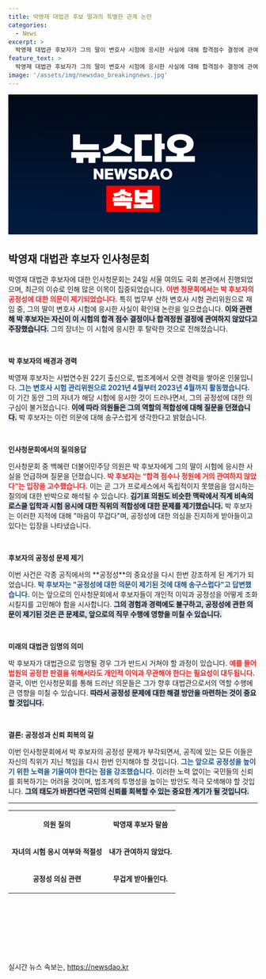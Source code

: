 ```yaml
---
title: 박영재 대법관 후보 딸과의 특별한 관계 논란
categories:
  - News
excerpt: >
  박영재 대법관 후보자가 그의 딸이 변호사 시험에 응시한 사실에 대해 합격점수 결정에 관여하지 않았다며 공정성 의혹을 해명했다. 그는 이로 인해 불거진 의심에 대해 무겁게 받아들이고 송구하다고 말했다.
feature_text: >
  박영재 대법관 후보자가 그의 딸이 변호사 시험에 응시한 사실에 대해 합격점수 결정에 관여하지 않았다며 공정성 의혹을 해명했다. 그는 이로 인해 불거진 의심에 대해 무겁게 받아들이고 송구하다고 말했다.
image: '/assets/img/newsdao_breakingnews.jpg'
---
```


<p><img src="/assets/img/newsdao_breakingnews.jpg" alt="firstkoreanews 속보" /></p>

<h2 data-ke-size="size26">박영재 대법관 후보자 인사청문회</h2>

<p data-ke-size="size16">박영재 대법관 후보자에 대한 인사청문회는 24일 서울 여의도 국회 본관에서 진행되었으며, 최근의 이슈로 인해 많은 이목이 집중되었습니다. <b><span style="color: #ee2323;">이번 청문회에서는 박 후보자의 공정성에 대한 의문이 제기되었습니다.</span></b> 특히 법무부 산하 변호사 시험 관리위원으로 재임 중, 그의 딸이 변호사 시험에 응시한 사실이 확인돼 논란을 일으켰습니다. <b><span style="background-color: #21538527;">이와 관련해 박 후보자는 자신이 이 시험의 합격 점수 결정이나 합격정원 결정에 관여하지 않았다고 주장했습니다.</span></b> 그의 장녀는 이 시험에 응시한 후 탈락한 것으로 전해졌습니다.</p>

<p data-ke-size="size16">&nbsp;</p>

<p><b>박 후보자의 배경과 경력</b></p>

<p data-ke-size="size16">박영재 후보자는 사법연수원 22기 출신으로, 법조계에서 오랜 경력을 쌓아온 인물입니다. <b><span style="color: #1a5490;">그는 변호사 시험 관리위원으로 2021년 4월부터 2023년 4월까지 활동했습니다.</span></b> 이 기간 동안 그의 자녀가 해당 시험에 응시한 것이 드러나면서, 그의 공정성에 대한 의구심이 불거졌습니다. <b><span style="background-color: #21538527;">이에 따라 의원들은 그의 역할의 적합성에 대해 질문을 던졌습니다.</span></b> 박 후보자는 이런 의문에 대해 송구스럽게 생각한다고 밝혔습니다.</p>

<p data-ke-size="size16">&nbsp;</p>

<p><b>인사청문회에서의 질의응답</b></p>

<p data-ke-size="size16">인사청문회 중 백혜련 더불어민주당 의원은 박 후보자에게 그의 딸이 시험에 응시한 사실을 언급하며 질문을 던졌습니다. <b><span style="color: #ee2323;">박 후보자는 “합격 점수나 정원에 거의 관여하지 않았다”는 입장을 고수했습니다.</span></b> 이는 곧 그가 프로세스에서 독립적이지 못했음을 암시하는 질의에 대한 반박으로 해석될 수 있습니다. <b><span style="background-color: #21538527;">김기표 의원도 비슷한 맥락에서 직계 비속의 로스쿨 입학과 시험 응시에 대한 직위의 적합성에 대한 문제를 제기했습니다.</span></b> 박 후보자는 이러한 지적에 대해 "마음이 무겁다"며, 공정성에 대한 의심을 진지하게 받아들이고 있다는 입장을 나타냈습니다.</p>

<p data-ke-size="size16">&nbsp;</p>

<p><b>후보자의 공정성 문제 제기</b></p>

<p data-ke-size="size16">이번 사건은 각종 공직에서의 **공정성**의 중요성을 다시 한번 강조하게 된 계기가 되었습니다. <b><span style="color: #1a5490;">박 후보자는 "공정성에 대한 의문이 제기된 것에 대해 송구스럽다"고 답변했습니다.</span></b> 이는 앞으로의 인사청문회에서 후보자들이 개인적 이익과 공정성을 어떻게 조화시킬지를 고민해야 함을 시사합니다. <b><span style="background-color: #21538527;">그의 경험과 경력에도 불구하고, 공정성에 관한 의문이 제기된 것은 큰 문제로, 앞으로의 직무 수행에 영향을 미칠 수 있습니다.</span></b></p>

<p data-ke-size="size16">&nbsp;</p>

<p><b>미래의 대법관 임명의 의미</b></p>

<p data-ke-size="size16">박 후보자가 대법관으로 임명될 경우 그가 반드시 거쳐야 할 과정이 있습니다. <b><span style="color: #ee2323;">예를 들어 법원의 공정한 판결을 위해서라도 개인적 이익과 무관해야 한다는 필요성이 대두됩니다.</span></b> 결국, 이번 인사청문회를 통해 드러난 의문들은 그가 향후 대법관으로서의 역할 수행에 큰 영향을 미칠 수 있습니다. <b><span style="background-color: #21538527;">따라서 공정성 문제에 대한 해결 방안을 마련하는 것이 중요할 것입니다.</span></b></p>

<p data-ke-size="size16">&nbsp;</p>

<p><b>결론: 공정성과 신뢰 회복의 길</b></p>

<p data-ke-size="size16">이번 인사청문회에서 박 후보자의 공정성 문제가 부각되면서, 공직에 있는 모든 이들은 자신의 직위가 지닌 책임을 다시 한번 인지해야 할 것입니다. <b><span style="color: #1a5490;">그는 앞으로 공정성을 높이기 위한 노력을 기울여야 한다는 점을 강조했습니다.</span></b> 이러한 노력 없이는 국민들의 신뢰를 회복하기는 어려울 것이며, 법조계의 투명성을 높이는 방안도 적극 모색해야 할 것입니다. <b><span style="background-color: #21538527;">그의 태도가 바뀐다면 국민의 신뢰를 회복할 수 있는 중요한 계기가 될 것입니다.</span></b></p>

<hr />

<table style="width: 100%; border-collapse: collapse;">
<tr>
<td style="text-align: center; height: 50px;"><b>의원 질의</b></td>
<td style="text-align: center; height: 50px;"><b>박영재 후보자 말씀</b></td>
</tr>
<tr>
<td style="text-align: center; height: 50px;"><b>자녀의 시험 응시 여부와 적절성</b></td>
<td style="text-align: center; height: 50px;"><b>내가 관여하지 않았다.</b></td>
</tr>
<tr>
<td style="text-align: center; height: 50px;"><b>공정성 의심 관련</b></td>
<td style="text-align: center; height: 50px;"><b>무겁게 받아들인다.</b></td>
</tr>
</table>

<p data-ke-size="size16">&nbsp;</p> 

<p data-ke-size="size16">&nbsp;</p> 

<p data-ke-size="size16">&nbsp;</p> 

<p data-ke-size="size16">&nbsp;</p>
실시간 뉴스 속보는, <a href="https://newsdao.kr" rel="dofollow">https://newsdao.kr</a>


